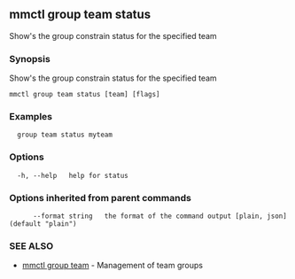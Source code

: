 ## mmctl group team status

Show's the group constrain status for the specified team

### Synopsis

Show's the group constrain status for the specified team

```
mmctl group team status [team] [flags]
```

### Examples

```
  group team status myteam
```

### Options

```
  -h, --help   help for status
```

### Options inherited from parent commands

```
      --format string   the format of the command output [plain, json] (default "plain")
```

### SEE ALSO

* [mmctl group team](mmctl_group_team.md)	 - Management of team groups

